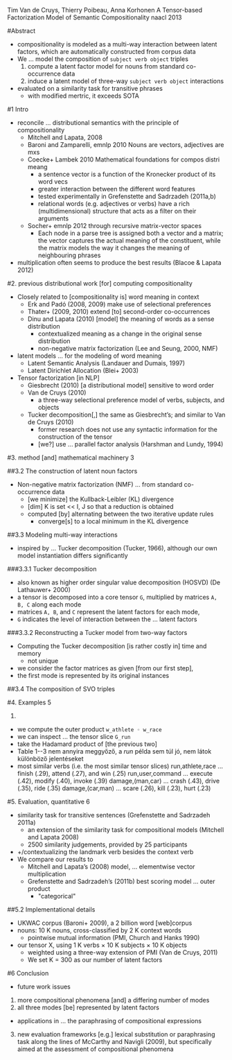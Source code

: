 Tim Van de Cruys, Thierry Poibeau, Anna Korhonen
A Tensor-based Factorization Model of Semantic Compositionality
naacl 2013

#Abstract

* compositionality is modeled as a multi-way interaction 
  between latent factors, which are automatically constructed from corpus data
* We ... model the composition of `subject verb object` triples
  1. compute a latent factor model for nouns from standard co-occurrence data
  2. induce a latent model of three-way `subject verb object` interactions
* evaluated on a similarity task for transitive phrases
  * with modified mertric, it exceeds SOTA

#1 Intro

* reconcile ... distributional semantics with the principle of compositionality
  * Mitchell and Lapata, 2008
  * Baroni and Zamparelli, emnlp 2010 Nouns are vectors, adjectives are mxs
  * Coecke+ Lambek 2010 Mathematical foundations for compos distri meang
    * a sentence vector is a function of the Kronecker product of its word vecs
    * greater interaction between the different word features
    * tested experimentally in Grefenstette and Sadrzadeh (2011a,b)
    * relational words (e.g.  adjectives or verbs) have a rich
      (multidimensional) structure that acts as a filter on their arguments
  * Socher+ emnlp 2012 through recursive matrix-vector spaces
    * Each node in a parse tree is assigned both a vector and a matrix;
      the vector captures the actual meaning of the constituent, while
      the matrix models the way it changes the meaning of neighbouring phrases
* multiplication often seems to produce the best results (Blacoe & Lapata 2012)

#2. previous distributional work [for] computing compositionality

* Closely related to [compositionality is] word meaning in context
  * Erk and Padó (2008, 2009) make use of selectional preferences
  * Thater+ (2009, 2010) extend [to] second-order co-occurrences
  * Dinu and Lapata (2010) [model] the meaning of words as a sense distribution
    * contextualized meaning as a change in the original sense distribution
    * non-negative matrix factorization (Lee and Seung, 2000, NMF)
* latent models ... for the modeling of word meaning
  * Latent Semantic Analysis (Landauer and Dumais, 1997)
  * Latent Dirichlet Allocation (Blei+ 2003)
* Tensor factorization [in NLP]
  * Giesbrecht (2010) [a distributional model] sensitive to word order
  * Van de Cruys (2010)
    * a three-way selectional preference model of verbs, subjects, and objects
  * Tucker decomposition[,] the same as Giesbrecht’s; and 
    similar to Van de Cruys (2010)
    * former research does not use any syntactic information for the
      construction of the tensor
    * [we?] use ... parallel factor analysis (Harshman and Lundy, 1994)

#3. method [and] mathematical machinery 3

##3.2 The construction of latent noun factors

* Non-negative matrix factorization (NMF) ... from standard co-occurrence data
  * [we minimize] the Kullback-Leibler (KL) divergence
  * [dim] K is set << I, J so that a reduction is obtained
  * computed [by] alternating between the two iterative update rules
    * converge[s] to a local minimum in the KL divergence

##3.3 Modeling multi-way interactions

* inspired by ... Tucker decomposition (Tucker, 1966), although 
  our own model instantiation differs significantly

###3.3.1 Tucker decomposition

* also known as higher order singular value decomposition (HOSVD) 
  (De Lathauwer+ 2000) 
* a tensor is decomposed into a core tensor `G`,
  multiplied by matrices `A, B, C` along each mode
* matrices `A, B`, and `C` represent the latent factors for each mode,
* `G` indicates the level of interaction between the ... latent factors

###3.3.2 Reconstructing a Tucker model from two-way factors

* Computing the Tucker decomposition [is rather costly in] time and memory
  * not unique
* we consider the factor matrices as given [from our first step],
* the first mode is represented by its original instances

##3.4 The composition of SVO triples

#4. Examples 5

1.
  * we compute the outer product `w_athlete ◦ w_race`
  * we can inspect ... the tensor slice `G_run`
  * take the Hadamard product of [the previous two]
  * Table 1--3 nem annyira meggyőző, a _run_ példa sem túl jó, nem látok
    különböző jelentéseket
* most similar verbs (i.e. the most similar tensor slices)
  run,athlete,race ...  finish (.29), attend (.27), and win (.25)
  run,user,command ...  execute (.42), modify (.40), invoke (.39)
  damage,(man,car) ...  crash (.43), drive (.35), ride (.35)
  damage,(car,man) ...  scare (.26), kill (.23), hurt (.23)

#5. Evaluation, quantitative 6

* similarity task for transitive sentences (Grefenstette and Sadrzadeh 2011a)
  * an extension of the similarity task for compositional models
    (Mitchell and Lapata 2008)
  * 2500 similarity judgements, provided by 25 participants
* +/contextualizing the landmark verb besides the context verb
* We compare our results to
  * Mitchell and Lapata’s (2008) model, ... elementwise vector multiplication
  * Grefenstette and Sadrzadeh’s (2011b) best scoring model ... outer product
    * "categorical"

##5.2 Implementational details

* UKWAC corpus (Baroni+ 2009), a 2 billion word [web]corpus
* nouns: 10 K nouns, cross-classified by 2 K context words
  * pointwise mutual information (PMI, Church and Hanks 1990)
* our tensor X, using 1 K verbs × 10 K subjects × 10 K objects
  * weighted using a three-way extension of PMI (Van de Cruys, 2011)
  * We set K = 300 as our number of latent factors

#6 Conclusion

* future work issues
 1. more compositional phenomena [and] a differing number of modes
 2. all three modes [be] represented by latent factors
   * applications in ... the paraphrasing of compositional expressions
 3. new evaluation frameworks [e.g.] lexical substitution or paraphrasing task
    along the lines of McCarthy and Navigli (2009), but
    specifically aimed at the assessment of compositional phenomena
